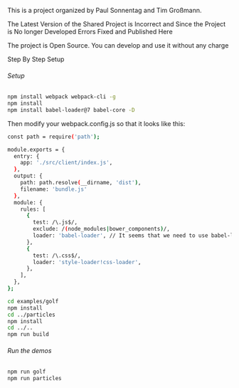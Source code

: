 
This is a project organized by Paul Sonnentag and Tim Großmann.

The Latest Version of the Shared Project is Incorrect and Since the Project is No longer Developed Errors Fixed and Published Here

The project is Open Source. You can develop and use it without any charge

Step By Step Setup

###### Setup
```bash
npm install webpack webpack-cli -g
npm install
npm install babel-loader@7 babel-core -D
```
Then modify your webpack.config.js so that it looks like this:
```bash
const path = require('path');

module.exports = {
  entry: {
    app: './src/client/index.js',
  },
  output: {
    path: path.resolve(__dirname, 'dist'),
    filename: 'bundle.js'
  },
  module: {
    rules: [
      {
        test: /\.js$/,
        exclude: /(node_modules|bower_components)/,
        loader: 'babel-loader', // It seems that we need to use babel-loader 
      },
      {
        test: /\.css$/,
        loader: 'style-loader!css-loader',
      },
    ],
  },
};
```
```bash
cd examples/golf
npm install
cd ../particles
npm install
cd ../..
npm run build
```

###### Run the demos
```bash
npm run golf
npm run particles
```
